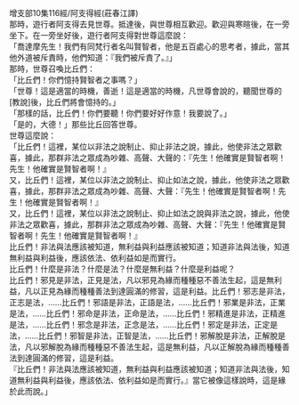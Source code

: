 增支部10集116經/阿支得經(莊春江譯)  
那時，遊行者阿支得去見世尊。抵達後，與世尊相互歡迎。歡迎與寒暄後，在一旁坐下。在一旁坐好後，遊行者阿支得對世尊這麼說：  
「喬達摩先生！我們有同梵行者名叫賢智者，他是五百處心的思考者，據此，當其他外道被斥責時，他們知道：『我們被斥責了。』」  
那時，世尊召喚比丘們：  
「比丘們！你們憶持賢智者之事嗎？」  
「世尊！這是適當的時機，善逝！這是適當的時機，凡世尊會說的，聽聞世尊的[教說]後，比丘們將會憶持的。」  
「那樣的話，比丘們！你們要聽！你們要好好作意！我要說了。」  
「是的，大德！」那些比丘回答世尊。  
世尊這麼說：  
「比丘們！這裡，某位以非法之說制止、抑止非法之說，據此，他使非法之眾歡喜，據此，那群非法之眾成為吵雜、高聲、大聲的：『先生！他確實是賢智者啊！先生！他確實是賢智者啊！』  
又，比丘們！這裡，某位以非法之說制止、抑止如法之說，據此，他使非法之眾歡喜，據此，那群非法之眾成為吵雜、高聲、大聲：『先生！他確實是賢智者啊！先生！他確實是賢智者啊！』  
又，比丘們！這裡，某位以非法之說制止、抑止如法之說與非法之說，據此，他使非法之眾歡喜，據此，那群非法之眾成為吵雜、高聲、大聲：『先生！他確實是賢智者啊！先生！他確實是賢智者啊！』  
比丘們！非法與法應該被知道，無利益與利益應該被知道；知道非法與法後，知道無利益與利益後，應該依法、依利益如是而實行。  
比丘們！什麼是非法？什麼是法？什麼是無利益？什麼是利益呢？  
比丘們！邪見是非法，正見是法，凡以邪見為緣而種種惡不善法生起，這是無利益，凡以正見為緣而種種善法到達圓滿的修習，這是利益。比丘們！邪志是非法，正志是法，……比丘們！邪語是非法，正語是法，……比丘們！邪業是非法，正業是法，……比丘們！邪命是非法，正命是法，……比丘們！邪精進是非法，正精進是法，……比丘們！邪念是非法，正念是法，……比丘們！邪定是非法，正定是法，……比丘們！邪智是非法，正智是法，……比丘們！邪解脫是非法，正解脫是法，凡以邪解脫為緣而種種惡不善法生起，這是無利益，凡以正解脫為緣而種種善法到達圓滿的修習，這是利益。  
『比丘們！非法與法應該被知道，無利益與利益應該被知道；知道非法與法後，知道無利益與利益後，應該依法、依利益如是而實行。』當它被像這樣說時，這是緣於此而說。」  
  
  
